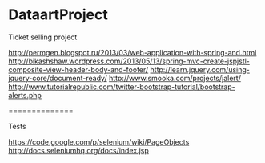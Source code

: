 DataartProject
==============

Ticket selling project

http://permgen.blogspot.ru/2013/03/web-application-with-spring-and.html
http://bikashshaw.wordpress.com/2013/05/13/spring-mvc-create-jspjstl-composite-view-header-body-and-footer/
http://learn.jquery.com/using-jquery-core/document-ready/
http://www.smooka.com/projects/jalert/
http://www.tutorialrepublic.com/twitter-bootstrap-tutorial/bootstrap-alerts.php

==============

Tests

https://code.google.com/p/selenium/wiki/PageObjects
http://docs.seleniumhq.org/docs/index.jsp
